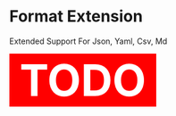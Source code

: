 # Format Extension

Extended Support For Json, Yaml, Csv, Md

<span style="background: red; color: white; font-size: 78px; font-weight: bold;">&nbsp;TODO&nbsp;</span>
